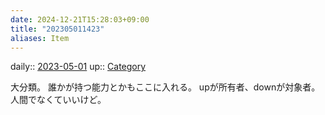 ```yaml
---
date: 2024-12-21T15:28:03+09:00
title: "202305011423"
aliases: Item
---
```


daily:: [2023-05-01](/Daily_Note/2023-05-01.md)
up:: [Category](202305011427.md)

大分類。
誰かが持つ能力とかもここに入れる。
upが所有者、downが対象者。人間でなくていいけど。